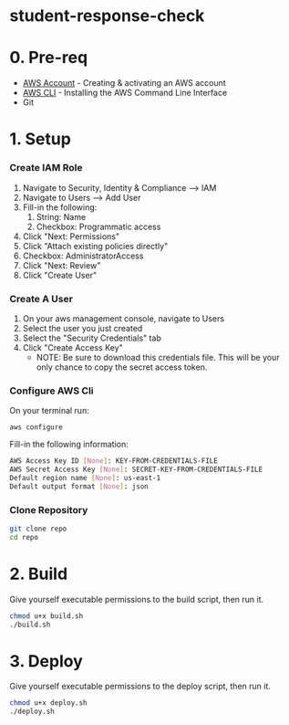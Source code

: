# student-response-check

# 0. Pre-req
* [AWS Account](https://aws.amazon.com/premiumsupport/knowledge-center/create-and-activate-aws-account/) - Creating & activating an AWS account
* [AWS CLI](https://docs.aws.amazon.com/cli/latest/userguide/installing.html) - Installing the AWS Command Line Interface
* Git

# 1. Setup
### Create IAM Role
1. Navigate to Security, Identity & Compliance --> IAM
1. Navigate to Users --> Add User
1. Fill-in the following:
   1. String: Name
   1. Checkbox: Programmatic access
1. Click "Next: Permissions"
1. Click "Attach existing policies directly"
1. Checkbox: AdministratorAccess 
1. Click "Next: Review"
1. Click "Create User" 

### Create A User
1. On your aws management console, navigate to Users
2. Select the user you just created
3. Select the "Security Credentials" tab
4. Click "Create Access Key"
    - NOTE: Be sure to download this credentials file. This will be your only chance to copy the secret access token.

### Configure AWS Cli
On your terminal run:

`aws configure`

Fill-in the following information: 
```sh
AWS Access Key ID [None]: KEY-FROM-CREDENTIALS-FILE 
AWS Secret Access Key [None]: SECRET-KEY-FROM-CREDENTIALS-FILE 
Default region name [None]: us-east-1
Default output format [None]: json
```

### Clone Repository
```sh
git clone repo
cd repo
```

# 2. Build
Give yourself executable permissions to the build script, then run it.
```sh
chmod u+x build.sh
./build.sh
```

# 3. Deploy
Give yourself executable permissions to the deploy script, then run it.
```sh
chmod u+x deploy.sh
./deploy.sh
```
